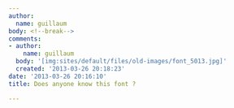 ```yaml
---
author:
  name: guillaum
body: <!--break-->
comments:
- author:
    name: guillaum
  body: '[img:sites/default/files/old-images/font_5013.jpg]'
  created: '2013-03-26 20:18:23'
date: '2013-03-26 20:16:10'
title: Does anyone know this font ?

---
```

